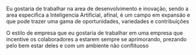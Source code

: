 Eu gostaria de trabalhar na area de desenvolvimento e inovação, sendo a area especifica a Inteligencia Artificial, afinal, é um campo em expansão e que pode trazer uma gama de oportunidades, variedades e contribuições

O estilo de empresa que eu gostaria de trabalhar em uma empresa que incentive os colaboradores a estarem sempre se aprimorando, prezando pelo bem estar deles e com um ambiente não conflituoso
